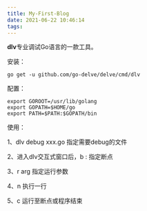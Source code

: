 ```yaml
---
title: My-First-Blog
date: 2021-06-22 10:46:14
tags:
---
```

**dlv**专业调试Go语言的一款工具。

安装：

```
go get -u github.com/go-delve/delve/cmd/dlv
```

配置：

```
export GOROOT=/usr/lib/golang
export GOPATH=$HOME/go
export PATH=$PATH:$GOPATH/bin
```

使用：

1、dlv debug xxx.go 指定需要debug的文件

2、进入dlv交互式窗口后，b : 指定断点

3、r arg 指定运行参数

4、n 执行一行

5、c 运行至断点或程序结束
